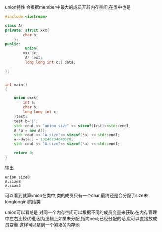 
union特性
会根据member中最大的成员开辟内存空间,在类中也是
```cpp
#include <iostream>

class A{
private: struct xxx{
        char b;
    };
public:
         union{
        xxx ox;
         A* next;
         long long int c;} data;

};


int main()
{

    union oxxk{
        int a;
        char b;
        long long int c;
    }test;
    test.b='j';
    std::cout << "union size" << sizeof(test)<<std::endl;
    A *a = new A();
    std::cout << "A.size"<< sizeof(*a) << std::endl;
    a->data.c = 13240234040320;
    std::cout << "A.size"<< sizeof(*a) << std::endl;

    return 0;
}
```
输出
```
union size8
A.size8
A.size8
```
可以看到就算union在类中,类的成员只有一个char,最终还是会分配了size未longlongint的给类

union可以看成是 对同一个内存空间可以根据不同的成员变量来获取.在内存管理中左右比较优雅,因为逻辑上如果未分配,指向next;已经分配的话,就可以直接放成员变量.这样可以拿到一个紧凑的内存池